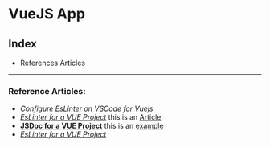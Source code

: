 VueJS App
=========

Index
-----
- References Articles



-----

### Reference Articles:
- [_Configure EsLinter on VSCode for Vuejs_](https://mubaidr.github.io/blog/Vuejs-VsCode/)
- [_EsLinter for a VUE Project_](https://github.com/vuejs/eslint-plugin-vue) this is an [Article](https://alligator.io/vuejs/vue-eslint-plugin/)
- [**JSDoc for a VUE Project**](https://github.com/Kocal/jsdoc-vuejs) this is an [example](https://github.com/Kocal/jsdoc-vuejs/tree/master/example)
- [_EsLinter for a VUE Project_](https://github.com/vuejs/eslint-config-vue)

